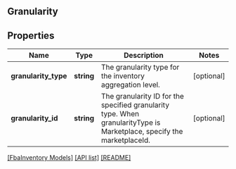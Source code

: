 ## Granularity

## Properties

Name | Type | Description | Notes
------------ | ------------- | ------------- | -------------
**granularity_type** | **string** | The granularity type for the inventory aggregation level. | [optional]
**granularity_id** | **string** | The granularity ID for the specified granularity type. When granularityType is Marketplace, specify the marketplaceId. | [optional]

[[FbaInventory Models]](../) [[API list]](../../Api) [[README]](../../../README.md)
